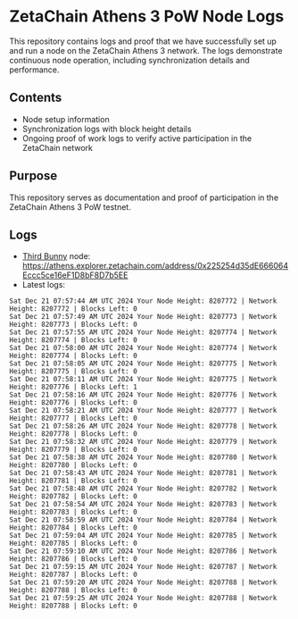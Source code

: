 # ZetaChain Athens 3 PoW Node Logs
This repository contains logs and proof that we have successfully set up and run a node on the ZetaChain Athens 3 network. The logs demonstrate continuous node operation, including synchronization details and performance.

## Contents
- Node setup information
- Synchronization logs with block height details
- Ongoing proof of work logs to verify active participation in the ZetaChain network

## Purpose
This repository serves as documentation and proof of participation in the ZetaChain Athens 3 PoW testnet.

## Logs

- [Third Bunny](https://thirdbunny.xyz/) node: https://athens.explorer.zetachain.com/address/0x225254d35dE666064Eccc5ce16eF1D8bF8D7b5EE
- Latest logs:
```
Sat Dec 21 07:57:44 AM UTC 2024 Your Node Height: 8207772 | Network Height: 8207772 | Blocks Left: 0
Sat Dec 21 07:57:49 AM UTC 2024 Your Node Height: 8207773 | Network Height: 8207773 | Blocks Left: 0
Sat Dec 21 07:57:55 AM UTC 2024 Your Node Height: 8207774 | Network Height: 8207774 | Blocks Left: 0
Sat Dec 21 07:58:00 AM UTC 2024 Your Node Height: 8207774 | Network Height: 8207774 | Blocks Left: 0
Sat Dec 21 07:58:05 AM UTC 2024 Your Node Height: 8207775 | Network Height: 8207775 | Blocks Left: 0
Sat Dec 21 07:58:11 AM UTC 2024 Your Node Height: 8207775 | Network Height: 8207776 | Blocks Left: 1
Sat Dec 21 07:58:16 AM UTC 2024 Your Node Height: 8207776 | Network Height: 8207776 | Blocks Left: 0
Sat Dec 21 07:58:21 AM UTC 2024 Your Node Height: 8207777 | Network Height: 8207777 | Blocks Left: 0
Sat Dec 21 07:58:26 AM UTC 2024 Your Node Height: 8207778 | Network Height: 8207778 | Blocks Left: 0
Sat Dec 21 07:58:32 AM UTC 2024 Your Node Height: 8207779 | Network Height: 8207779 | Blocks Left: 0
Sat Dec 21 07:58:38 AM UTC 2024 Your Node Height: 8207780 | Network Height: 8207780 | Blocks Left: 0
Sat Dec 21 07:58:43 AM UTC 2024 Your Node Height: 8207781 | Network Height: 8207781 | Blocks Left: 0
Sat Dec 21 07:58:48 AM UTC 2024 Your Node Height: 8207782 | Network Height: 8207782 | Blocks Left: 0
Sat Dec 21 07:58:54 AM UTC 2024 Your Node Height: 8207783 | Network Height: 8207783 | Blocks Left: 0
Sat Dec 21 07:58:59 AM UTC 2024 Your Node Height: 8207784 | Network Height: 8207784 | Blocks Left: 0
Sat Dec 21 07:59:04 AM UTC 2024 Your Node Height: 8207785 | Network Height: 8207785 | Blocks Left: 0
Sat Dec 21 07:59:10 AM UTC 2024 Your Node Height: 8207786 | Network Height: 8207786 | Blocks Left: 0
Sat Dec 21 07:59:15 AM UTC 2024 Your Node Height: 8207787 | Network Height: 8207787 | Blocks Left: 0
Sat Dec 21 07:59:20 AM UTC 2024 Your Node Height: 8207788 | Network Height: 8207788 | Blocks Left: 0
Sat Dec 21 07:59:25 AM UTC 2024 Your Node Height: 8207788 | Network Height: 8207788 | Blocks Left: 0
```
